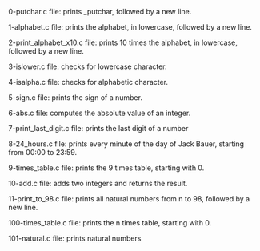 0-putchar.c file: prints _putchar, followed by a new line.

1-alphabet.c file: prints the alphabet, in lowercase, followed by a new line.

2-print_alphabet_x10.c file: prints 10 times the alphabet, in lowercase, followed by a new line.

3-islower.c file: checks for lowercase character.

4-isalpha.c file: checks for alphabetic character.

5-sign.c file: prints the sign of a number.

6-abs.c file: computes the absolute value of an integer.

7-print_last_digit.c file: prints the last digit of a number

8-24_hours.c file: prints every minute of the day of Jack Bauer, starting from 00:00 to 23:59.

9-times_table.c file: prints the 9 times table, starting with 0.

10-add.c file: adds two integers and returns the result.

11-print_to_98.c file:  prints all natural numbers from n to 98, followed by a new line.

100-times_table.c file: prints the n times table, starting with 0.

101-natural.c file: prints natural numbers
